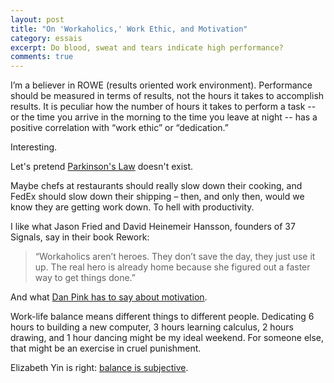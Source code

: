 ```yaml
---
layout: post
title: "On 'Workaholics,' Work Ethic, and Motivation"
category: essais
excerpt: Do blood, sweat and tears indicate high performance?
comments: true
---
```


I’m a believer in ROWE (results oriented work environment). Performance should be measured in terms of results, not the hours it takes to accomplish results. It is peculiar how the number of hours it takes to perform a task -- or the time you arrive in the morning to the time you leave at night -- has a positive correlation with “work ethic” or “dedication.”

Interesting.

Let's pretend [Parkinson's Law](http://en.wikipedia.org/wiki/Parkinson's_law) doesn't exist.  

Maybe chefs at restaurants should really slow down their cooking, and FedEx should slow down their shipping – then, and only then, would we know they are getting work down. To hell with productivity.

I like what Jason Fried and David Heinemeir Hansson, founders of 37 Signals, say in their book Rework:  
> “Workaholics aren’t heroes. They don’t save the day, they just use it up. 
> The real hero is already home because she figured out a faster way to get things done.”

And what [Dan Pink has to say about motivation](http://www.ted.com/talks/dan_pink_on_motivation).

Work-life balance means different things to different people. Dedicating 6 hours to building a new computer, 3 hours learning calculus, 2 hours drawing, and 1 hour dancing might be my ideal weekend. For someone else, that might be an exercise in cruel punishment. 

Elizabeth Yin is right: [balance is subjective](http://hippoland.tumblr.com/post/33235630505/youre-thinking-about-startup-work-life-balance-all).


<a href="https://plus.google.com/+VincentBarr0?rel=author"></a>